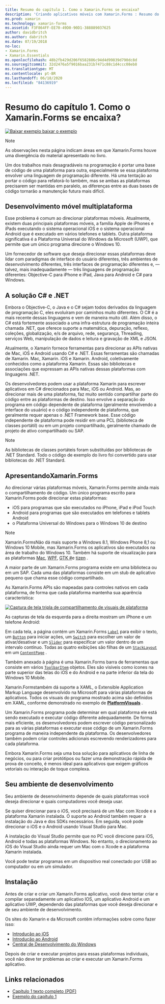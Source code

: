 ```yaml
---
title: Resumo do capítulo 1. Como o Xamarin.Forms se encaixa?
description: 'Criando aplicativos móveis com Xamarin.Forms : Resumo do capítulo 1. Como o Xamarin.Forms se encaixa?'
ms.prod: xamarin
ms.technology: xamarin-forms
ms.assetid: F3F864FF-EE70-49D0-90D1-388889037625
author: davidbritch
ms.author: dabritch
ms.date: 07/19/2018
no-loc:
- Xamarin.Forms
- Xamarin.Essentials
ms.openlocfilehash: 48b2fb429d206f6582886c94d4d99839d790dc8d
ms.sourcegitcommit: 32d2476a5f9016baa231b7471c88c1d4ccc08eb8
ms.translationtype: MT
ms.contentlocale: pt-BR
ms.lasthandoff: 06/18/2020
ms.locfileid: "84136919"
---
```

# <a name="summary-of-chapter-1-how-does-xamarinforms-fit-in"></a>Resumo do capítulo 1. Como o Xamarin.Forms se encaixa?

[![Baixar exemplo ](~/media/shared/download.png) baixar o exemplo](https://github.com/xamarin/xamarin-forms-book-samples/tree/master/Chapter01)

> [!NOTE]
> As observações nesta página indicam áreas em que Xamarin.Forms houve uma divergência do material apresentado no livro.

Um dos trabalhos mais desagradáveis na programação é portar uma base de código de uma plataforma para outra, especialmente se essa plataforma envolver uma linguagem de programação diferente. Há uma tentação ao portar o código para refatorá-lo também, mas se ambas as plataformas precisarem ser mantidas em paralelo, as diferenças entre as duas bases de código tornarão a manutenção futura mais difícil.

## <a name="cross-platform-mobile-development"></a>Desenvolvimento móvel multiplataforma

Esse problema é comum ao direcionar plataformas móveis. Atualmente, existem duas principais plataformas móveis, a família Apple de iPhones e iPads executando o sistema operacional iOS e o sistema operacional Android que é executado em vários telefones e tablets. Outra plataforma significativa é a Plataforma Universal do Windows da Microsoft (UWP), que permite que um único programa direcione o Windows 10.

Um fornecedor de software que deseja direcionar essas plataformas deve lidar com paradigmas de interface do usuário diferentes, três ambientes de desenvolvimento diferentes, três interfaces de programação diferentes e, &mdash; talvez, mais inadequadamente &mdash; três linguagens de programação diferentes: Objective-C para iPhone e iPad, Java para Android e C# para Windows.

## <a name="the-c-and-net-solution"></a>A solução C# e .NET

Embora o Objective-C, o Java e o C# sejam todos derivados da linguagem de programação C, eles evoluíram por caminhos muito diferentes. O C# é a mais recente dessas linguagens e vem de maneira muito útil. Além disso, o C# está fortemente associado a uma infra-estrutura de programação inteira chamada .NET, que oferece suporte a matemática, depuração, reflexo, coleções, globalização, e/s de arquivo, rede, segurança, Threading, serviços Web, manipulação de dados e leitura e gravação de XML e JSON.

Atualmente, o Xamarin fornece ferramentas para direcionar as APIs nativas de Mac, iOS e Android usando C# e .NET. Essas ferramentas são chamadas de Xamarin. Mac, Xamarin. iOS e Xamarin. Android, coletivamente conhecidos como a plataforma Xamarin. Essas são bibliotecas e associações que expressam as APIs nativas dessas plataformas com linguagens .NET.

Os desenvolvedores podem usar a plataforma Xamarin para escrever aplicativos em C# direcionados para Mac, iOS ou Android. Mas, ao direcionar mais de uma plataforma, faz muito sentido compartilhar parte do código entre as plataformas de destino. Isso envolve a separação do programa em código dependente de plataforma (geralmente envolvendo a interface do usuário) e o código independente de plataforma, que geralmente requer apenas o .NET Framework base. Esse código independente de plataforma pode residir em uma PCL (biblioteca de classes portátil) ou em um projeto compartilhado, geralmente chamado de projeto de ativo compartilhado ou SAP.

> [!NOTE]
> As bibliotecas de classes portáteis foram substituídas por bibliotecas de .NET Standard. Todo o código de exemplo do livro foi convertido para usar bibliotecas do .NET Standard.

## <a name="introducing-xamarinforms"></a>ApresentandoXamarin.Forms

Ao direcionar várias plataformas móveis, Xamarin.Forms permite ainda mais o compartilhamento de código. Um único programa escrito para Xamarin.Forms pode direcionar estas plataformas:

- iOS para programas que são executados no iPhone, iPad e iPod Touch
- Android para programas que são executados em telefones e tablets Android
- o Plataforma Universal do Windows para o Windows 10 de destino

> [!NOTE]
> Xamarin.FormsNão dá mais suporte a Windows 8.1, Windows Phone 8,1 ou Windows 10 Mobile, mas Xamarin.Forms os aplicativos são executados na área de trabalho do Windows 10. Também há suporte de visualização para as plataformas [Mac](~/xamarin-forms/platform/other/mac.md), [WPF](~/xamarin-forms/platform/other/wpf.md), [GTK #](~/xamarin-forms/platform/other/gtk.md)e [tizen](~/xamarin-forms/platform/other/tizen.md) .

A maior parte de um Xamarin.Forms programa existe em uma biblioteca ou em um SAP. Cada uma das plataformas consiste em um stub de aplicativo pequeno que chama esse código compartilhado.

As Xamarin.Forms APIs são mapeadas para controles nativos em cada plataforma, de forma que cada plataforma mantenha sua aparência característica:

[![Captura de tela tripla de compartilhamento de visuais de plataforma](images/ch01fg03-small.png "[! Parar. Controles não-LOC (Xamarin. Forms)] em cada plataforma")](images/ch01fg03-large.png#lightbox "[! Parar. Controles não-LOC (Xamarin. Forms)] em cada plataforma")

As capturas de tela da esquerda para a direita mostram um iPhone e um telefone Android:

Em cada tela, a página contém um Xamarin.Forms [`Label`](xref:Xamarin.Forms.Label) para exibir o texto, um [`Button`](xref:Xamarin.Forms.Button) para iniciar ações, um [`Switch`](xref:Xamarin.Forms.Switch) para escolher um valor de ativar/desativar e um [`Slider`](xref:Xamarin.Forms.Slider) para especificar um valor dentro de um intervalo contínuo. Todas as quatro exibições são filhas de um [`StackLayout`](xref:Xamarin.Forms.StackLayout) em um [`ContentPage`](xref:Xamarin.Forms.ContentPage) .

Também anexado à página é uma Xamarin.Forms barra de ferramentas que consiste em vários [`ToolbarItem`](xref:Xamarin.Forms.ToolbarItem) objetos. Eles são visíveis como ícones na parte superior das telas do iOS e do Android e na parte inferior da tela do Windows 10 Mobile.

Xamarin.Formstambém dá suporte a XAML, o Extensible Application Markup Language desenvolvido na Microsoft para várias plataformas de aplicativos. Todos os visuais do programa mostrado acima são definidos em XAML, conforme demonstrado no exemplo de [**PlatformVisuals**](https://github.com/xamarin/xamarin-forms-book-samples/tree/master/Chapter01/PlatformVisuals) .

Um Xamarin.Forms programa pode determinar em qual plataforma ele está sendo executado e executar código diferente adequadamente. De forma mais eficiente, os desenvolvedores podem escrever código personalizado para as várias plataformas e executar esse código de um Xamarin.Forms programa de maneira independente da plataforma. Os desenvolvedores também podem criar controles adicionais escrevendo renderizadores para cada plataforma.

Embora Xamarin.Forms seja uma boa solução para aplicativos de linha de negócios, ou para criar protótipos ou fazer uma demonstração rápida de prova de conceito, é menos ideal para aplicativos que exigem gráficos vetoriais ou interação de toque complexa.

## <a name="your-development-environment"></a>Seu ambiente de desenvolvimento

Seu ambiente de desenvolvimento depende de quais plataformas você deseja direcionar e quais computadores você deseja usar.

Se quiser direcionar para o iOS, você precisará de um Mac com Xcode e a plataforma Xamarin instalada. O suporte ao Android também requer a instalação do Java e dos SDKs necessários. Em seguida, você pode direcionar o iOS e o Android usando Visual Studio para Mac.

A instalação do Visual Studio permite que no PC você direcione para iOS, Android e todas as plataformas Windows. No entanto, o direcionamento ao iOS do Visual Studio ainda requer um Mac com o Xcode e a plataforma Xamarin instalada.

Você pode testar programas em um dispositivo real conectado por USB ao computador ou em um simulador.

## <a name="installation"></a>Instalação

Antes de criar e criar um Xamarin.Forms aplicativo, você deve tentar criar e compilar separadamente um aplicativo IOS, um aplicativo Android e um aplicativo UWP, dependendo das plataformas que você deseja direcionar e de seu ambiente de desenvolvimento.

Os sites do Xamarin e da Microsoft contêm informações sobre como fazer isso:

- [Introdução ao iOS](~/ios/get-started/index.md)
- [Introdução ao Android](~/android/get-started/index.md)
- [Central de Desenvolvimento do Windows](https://dev.windows.com)

Depois de criar e executar projetos para essas plataformas individuais, você não deve ter problemas ao criar e executar um Xamarin.Forms aplicativo.

## <a name="related-links"></a>Links relacionados

- [Capítulo 1 texto completo (PDF)](https://download.xamarin.com/developer/xamarin-forms-book/XamarinFormsBook-Ch01-Apr2016.pdf)
- [Exemplo do capítulo 1](https://github.com/xamarin/xamarin-forms-book-samples/tree/master/Chapter01)
